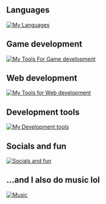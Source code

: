 ## Languages

[![My Languages](https://skillicons.dev/icons?i=html,css,sass,js,cs,java,swift)](https://skillicons.dev)

## Game development

[![My Tools For Game development](https://skillicons.dev/icons?i=unity,blender,visualstudio)](https://skillicons.dev)

## Web development

[![My Tools for Web development](https://skillicons.dev/icons?i=react,vite,nodejs,rabbitmq,bootstrap,mysql,netlify)](https://skillicons.dev)

## Development tools

[![My Development tools](https://skillicons.dev/icons?i=figma,vscode,idea,git,codepen,maven)](https://skillicons.dev)

## Socials and fun

[![Socials and fun](https://skillicons.dev/icons?i=instagram,discord,github,gitlab,devto,ai)](https://skillicons.dev)

## ...and I also do music lol

[![Music](https://skillicons.dev/icons?i=ableton)](https://skillicons.dev)

